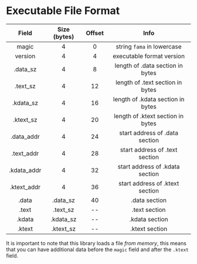 # Executable File Format

| Field | Size (bytes) | Offset | Info |
|:-----:|:------------:|:------:|:----:|
| magic        | 4 |         0  | string `fama` in lowercase        |
| version      | 4 |         4  | executable format version         |
| .data_sz     | 4 |         8  | length of .data section in bytes  |
| .text_sz     | 4 |         12 | length of .text section in bytes  |
| .kdata_sz    | 4 |         16 | length of .kdata section in bytes |
| .ktext_sz    | 4 |         20 | length of .ktext section in bytes |
| .data_addr   | 4 |         24 | start address of .data section    |
| .text_addr   | 4 |         28 | start address of .text section    |
| .kdata_addr  | 4 |         32 | start address of .kdata section   |
| .ktext_addr  | 4 |         36 | start address of .ktext section   |
| .data        | .data_sz  | 40 | .data section  |
| .text        | .text_sz  | -- | .text section  |
| .kdata       | .kdata_sz | -- | .kdata section |
| .ktext       | .ktext_sz | -- | .ktext section |

It is important to note that this library loads a file _from memory_,
this means that you can have additional data before the `magic` field and after the `.ktext` field.
